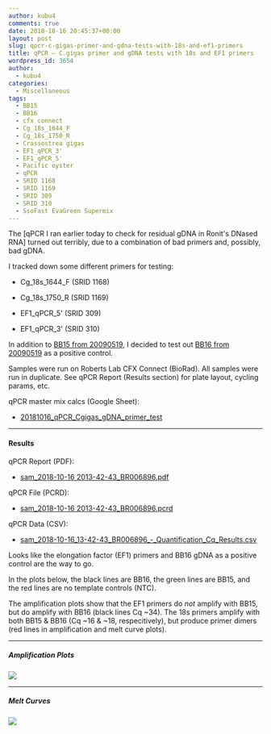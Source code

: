 ```yaml
---
author: kubu4
comments: true
date: 2018-10-16 20:45:37+00:00
layout: post
slug: qpcr-c-gigas-primer-and-gdna-tests-with-18s-and-ef1-primers
title: qPCR – C.gigas primer and gDNA tests with 18s and EF1 primers
wordpress_id: 3654
author:
  - kubu4
categories:
  - Miscellaneous
tags:
  - BB15
  - BB16
  - cfx connect
  - Cg_18s_1644_F
  - Cg_18s_1750_R
  - Crassostrea gigas
  - EF1_qPCR_3'
  - EF1_qPCR_5'
  - Pacific oyster
  - qPCR
  - SRID 1168
  - SRID 1169
  - SRID 309
  - SRID 310
  - SsoFast EvaGreen Supermix
---
```


The [qPCR I ran earlier today to check for residual gDNA in Ronit's DNased RNA] turned out terribly, due to a combination of bad primers and, possibly, bad gDNA.

I tracked down some different primers for testing:





  * Cg_18s_1644_F (SRID 1168)


  * Cg_18s_1750_R (SRID 1169)


  * EF1_qPCR_5' (SRID 309)


  * EF1_qPCR_3' (SRID 310)



In addition to [BB15 from 20090519](2009/05/15/gdna-isolation-macs-bb-and-dh-site-samples.html), I decided to test out [BB16 from 20090519](2009/05/15/gdna-isolation-macs-bb-and-dh-site-samples.html) as a positive control.

Samples were run on Roberts Lab CFX Connect (BioRad). All samples were run in duplicate. See qPCR Report (Results section) for plate layout, cycling params, etc.

qPCR master mix calcs (Google Sheet):





  * [20181016_qPCR_Cgigas_gDNA_primer_test](https://docs.google.com/spreadsheets/d/12ZJDMeY8BIX_SYGAXHPqI7dmlznegiMc0xPYu6rgPiI/edit?usp=sharing)





* * *





#### Results



qPCR Report (PDF):





  * [sam_2018-10-16 2013-42-43_BR006896.pdf](http://owl.fish.washington.edu/Athaliana/qPCR_data/qPCR_reports/sam_2018-10-16%2013-42-43_BR006896.pdf)



qPCR File (PCRD):



  * [sam_2018-10-16 2013-42-43_BR006896.pcrd](http://owl.fish.washington.edu/scaphapoda/qPCR_data/cfx_connect_data/sam_2018-10-16%2013-42-43_BR006896.pcrd)



qPCR Data (CSV):



  * [sam_2018-10-16_13-42-43_BR006896_-_Quantification_Cq_Results.csv](http://owl.fish.washington.edu/Athaliana/qPCR_data/sam_2018-10-16_13-42-43_BR006896_-_Quantification_Cq_Results.csv)



Looks like the elongation factor (EF1) primers and BB16 gDNA as a positive control are the way to go.

In the plots below, the black lines are BB16, the green lines are BB15, and the red lines are no template controls (NTC).

The amplification plots show that the EF1 primers do _not_ amplify with BB15, but do amplify with BB16 (black lines Cq ~34). The 18s primers amplify with both BB15 & BB16 (Cq ~16 & ~18, respecitively), but produce primer dimers (red lines in amplification and melt curve plots).



* * *





##### Amplification Plots



![](http://owl.fish.washington.edu/Athaliana/qPCR_data/sam_2018-10-16%2013-42-43_amp_plots.png)



* * *





##### Melt Curves



![](http://owl.fish.washington.edu/Athaliana/qPCR_data/sam_2018-10-16%2013-42-43_melt_plots.png)
